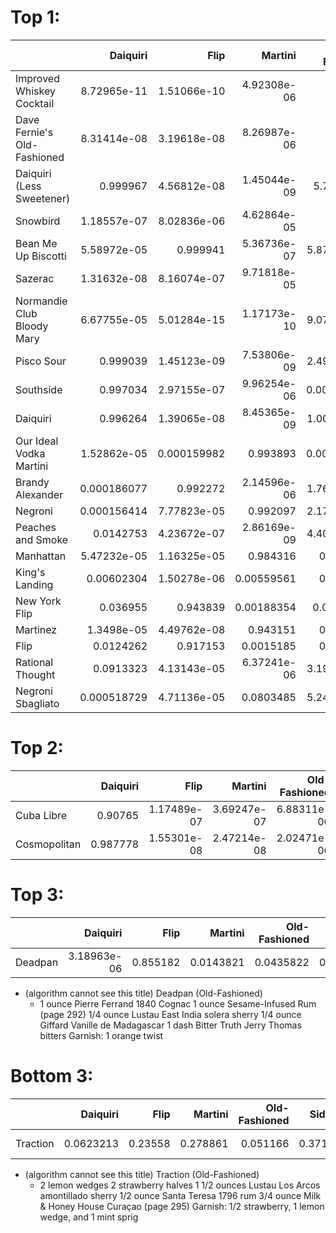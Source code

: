 # Top 1:
|                             |    Daiquiri |        Flip |     Martini |   Old-Fashioned |     Sidecar |   Whisky Highball |      Max | Target          |
|:----------------------------|------------:|------------:|------------:|----------------:|------------:|------------------:|---------:|:----------------|
| Improved Whiskey Cocktail   | 8.72965e-11 | 1.51066e-10 | 4.92308e-06 |     0.999995    | 3.44126e-09 |       3.24423e-12 | 0.999995 | Old-Fashioned   |
| Dave Fernie's Old-Fashioned | 8.31414e-08 | 3.19618e-08 | 8.26987e-06 |     0.999982    | 9.64942e-06 |       5.77546e-10 | 0.999982 | Old-Fashioned   |
| Daiquiri (Less Sweetener)   | 0.999967    | 4.56812e-08 | 1.45044e-09 |     5.7959e-08  | 3.24621e-05 |       1.25138e-07 | 0.999967 | Daiquiri        |
| Snowbird                    | 1.18557e-07 | 8.02836e-06 | 4.62864e-05 |     0.999944    | 3.46541e-09 |       1.07874e-06 | 0.999944 | Old-Fashioned   |
| Bean Me Up Biscotti         | 5.58972e-05 | 0.999941    | 5.36736e-07 |     5.87843e-07 | 1.73611e-06 |       5.47136e-07 | 0.999941 | Flip            |
| Sazerac                     | 1.31632e-08 | 8.16074e-07 | 9.71818e-05 |     0.999865    | 3.69156e-05 |       9.25242e-12 | 0.999865 | Old-Fashioned   |
| Normandie Club Bloody Mary  | 6.67755e-05 | 5.01284e-15 | 1.17173e-10 |     9.07511e-08 | 0.000119501 |       0.999814    | 0.999814 | Whisky Highball |
| Pisco Sour                  | 0.999039    | 1.45123e-09 | 7.53806e-09 |     2.49587e-06 | 0.000825479 |       0.000132677 | 0.999039 | Daiquiri        |
| Southside                   | 0.997034    | 2.97155e-07 | 9.96254e-06 |     0.000216013 | 0.00273918  |       2.21223e-07 | 0.997034 | Daiquiri        |
| Daiquiri                    | 0.996264    | 1.39065e-08 | 8.45365e-09 |     1.00571e-07 | 0.00373549  |       4.15997e-07 | 0.996264 | Daiquiri        |
| Our Ideal Vodka Martini     | 1.52862e-05 | 0.000159982 | 0.993893    |     0.000153209 | 0.000117357 |       0.00566128  | 0.993893 | Martini         |
| Brandy Alexander            | 0.000186077 | 0.992272    | 2.14596e-06 |     1.76224e-06 | 0.00752715  |       1.08785e-05 | 0.992272 | Flip            |
| Negroni                     | 0.000156414 | 7.77823e-05 | 0.992097    |     2.17994e-05 | 0.00362891  |       0.00401847  | 0.992097 | Martini         |
| Peaches and Smoke           | 0.0142753   | 4.23672e-07 | 2.86169e-09 |     4.40904e-06 | 0.985719    |       9.22395e-07 | 0.985719 | Sidecar         |
| Manhattan                   | 5.47232e-05 | 1.16325e-05 | 0.984316    |     0.0141172   | 0.00146577  |       3.42178e-05 | 0.984316 | Martini         |
| King's Landing              | 0.00602304  | 1.50278e-06 | 0.00559561  |     0.0156825   | 0.00489248  |       0.967805    | 0.967805 | Whisky Highball |
| New York Flip               | 0.036955    | 0.943839    | 0.00188354  |     0.00840135  | 0.0089175   |       3.28625e-06 | 0.943839 | Flip            |
| Martinez                    | 1.3498e-05  | 4.49762e-08 | 0.943151    |     0.0568195   | 1.55812e-05 |       5.13257e-08 | 0.943151 | Martini         |
| Flip                        | 0.0124262   | 0.917153    | 0.0015185   |     0.0259889   | 0.0053639   |       0.0375491   | 0.917153 | Flip            |
| Rational Thought            | 0.0913323   | 4.13143e-05 | 6.37241e-06 |     3.19374e-05 | 0.908576    |       1.23622e-05 | 0.908576 | Sidecar         |
| Negroni Sbagliato           | 0.000518729 | 4.71136e-05 | 0.0803485   |     5.24498e-05 | 0.0285251   |       0.890508    | 0.890508 | Whisky Highball |

# Top 2:
|                             |    Daiquiri |        Flip |     Martini |   Old-Fashioned |     Sidecar |   Whisky Highball |      Max | Target          |
|:----------------------------|------------:|------------:|------------:|----------------:|------------:|------------------:|---------:|:----------------|
| Cuba Libre                  | 0.90765     | 1.17489e-07 | 3.69247e-07 |     6.88311e-06 | 0.0010983   |       0.0912447   | 0.90765  | Whisky Highball |
| Cosmopolitan                | 0.987778    | 1.55301e-08 | 2.47214e-08 |     2.02471e-06 | 0.012178    |       4.16081e-05 | 0.987778 | Sidecar         |

# Top 3:
|                             |    Daiquiri |        Flip |     Martini |   Old-Fashioned |     Sidecar |   Whisky Highball |      Max | Target          |
|:----------------------------|------------:|------------:|------------:|----------------:|------------:|------------------:|---------:|:----------------|
| Deadpan                     | 3.18963e-06 | 0.855182    | 0.0143821   |     0.0435822   | 0.086845    |       5.57818e-06 | 0.855182 | Old-Fashioned   |
- (algorithm cannot see this title) Deadpan (Old-Fashioned)
    - 1 ounce Pierre Ferrand 1840 Cognac 1 ounce Sesame-Infused Rum (page 292) 1/4 ounce Lustau East India solera sherry 1/4 ounce Giffard Vanille de Madagascar 1 dash Bitter Truth Jerry Thomas bitters Garnish: 1 orange twist

# Bottom 3:
|                             |    Daiquiri |        Flip |     Martini |   Old-Fashioned |     Sidecar |   Whisky Highball |      Max | Target          |
|:----------------------------|------------:|------------:|------------:|----------------:|------------:|------------------:|---------:|:----------------|
| Traction                    | 0.0623213   | 0.23558     | 0.278861    |     0.051166    | 0.371022    |       0.00104991  | 0.371022 | Old-Fashioned   |
- (algorithm cannot see this title) Traction (Old-Fashioned)
    - 2 lemon wedges 2 strawberry halves 1 1/2 ounces Lustau Los Arcos amontillado sherry 1/2 ounce Santa Teresa 1796 rum 3/4 ounce Milk & Honey House Curaçao (page 295) Garnish: 1/2 strawberry, 1 lemon wedge, and 1 mint sprig

